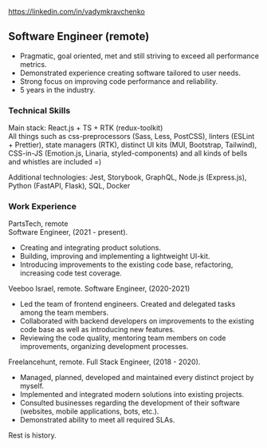 https://linkedin.com/in/vadymkravchenko

## Software Engineer (remote)
* Pragmatic, goal oriented, met and still striving to exceed all performance metrics.
* Demonstrated experience creating software tailored to user needs.
* Strong focus on improving code performance and reliability.
* 5 years in the industry.

### Technical Skills
Main stack: React.js + TS + RTK (redux-toolkit) <br />
All things such as css-preprocessors (Sass, Less, PostCSS), linters (ESLint + Prettier), state managers (RTK), distinct UI kits (MUI, Bootstrap, Tailwind), CSS-in-JS (Emotion.js, Linaria, styled-components) and all kinds of bells and whistles are included =)

Additional technologies: Jest, Storybook, GraphQL, Node.js (Express.js), Python (FastAPI, Flask), SQL, Docker

### Work Experience
PartsTech, remote <br />
Software Engineer, (2021 - present).
* Creating and integrating product solutions.
* Building, improving and implementing a lightweight UI-kit.
* Introducing improvements to the existing code base, refactoring, increasing code test coverage.

Veeboo Israel, remote. Software Engineer, (2020-2021)
* Led the team of frontend engineers. Created and delegated tasks among the team members.
* Collaborated with backend developers on improvements to the existing code base as well as introducing new features.
* Reviewing the code quality, mentoring team members on code improvements, organizing development processes.

Freelancehunt, remote.
Full Stack Engineer, (2018 - 2020).
* Managed, planned, developed and maintained every distinct project by myself.
* Implemented and integrated modern solutions into existing projects.
* Consulted businesses regarding the development of their software (websites, mobile applications, bots, etc.).
* Demonstrated ability to meet all required SLAs.

Rest is history.
